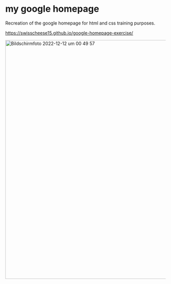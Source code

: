 # my google homepage

Recreation of the google homepage for html and css training purposes.

 https://swisscheese15.github.io/google-homepage-exercise/

<img width="748" alt="Bildschirmfoto 2022-12-12 um 00 49 57" src="https://user-images.githubusercontent.com/110164826/206936583-c4becbf0-7605-4b13-9928-dd03fff6abf9.png">
